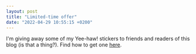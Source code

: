 ```yaml
---
layout: post
title: "Limited-time offer"
date: "2022-04-29 10:55:15 +0200"
---
```


I'm giving away some of my Yee-haw! stickers to friends and readers
of this blog (is that a thing?). Find how to get one [here](/sticker).
